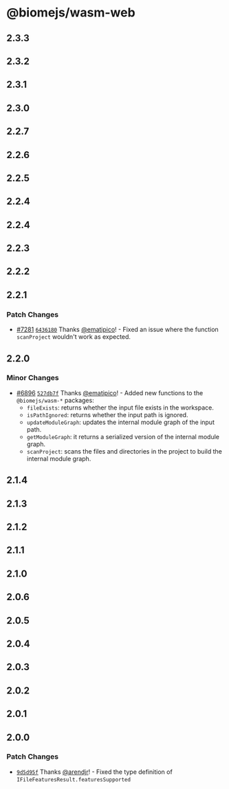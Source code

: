 # @biomejs/wasm-web

## 2.3.3

## 2.3.2

## 2.3.1

## 2.3.0

## 2.2.7

## 2.2.6

## 2.2.5

## 2.2.4

## 2.2.4

## 2.2.3

## 2.2.2

## 2.2.1

### Patch Changes

- [#7281](https://github.com/biomejs/biome/pull/7281) [`6436180`](https://github.com/biomejs/biome/commit/6436180f4a3b257e2de018bac45c99a76eff58be) Thanks [@ematipico](https://github.com/ematipico)! - Fixed an issue where the function `scanProject` wouldn't work as expected.

## 2.2.0

### Minor Changes

- [#6896](https://github.com/biomejs/biome/pull/6896) [`527db7f`](https://github.com/biomejs/biome/commit/527db7f7c142f8c95c6d4513603530220a4cc95c) Thanks [@ematipico](https://github.com/ematipico)! - Added new functions to the `@biomejs/wasm-*` packages:
  - `fileExists`: returns whether the input file exists in the workspace.
  - `isPathIgnored`: returns whether the input path is ignored.
  - `updateModuleGraph`: updates the internal module graph of the input path.
  - `getModuleGraph`: it returns a serialized version of the internal module graph.
  - `scanProject`: scans the files and directories in the project to build the internal module graph.

## 2.1.4

## 2.1.3

## 2.1.2

## 2.1.1

## 2.1.0

## 2.0.6

## 2.0.5

## 2.0.4

## 2.0.3

## 2.0.2

## 2.0.1

## 2.0.0

### Patch Changes

- [`9d5d95f`](https://github.com/biomejs/biome/commit/9d5d95fffd5734522c8911db18c6d16ee6a96756) Thanks [@arendjr](https://github.com/arendjr)! - Fixed the type definition of `IFileFeaturesResult.featuresSupported`
